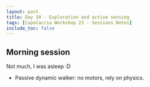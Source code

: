 ```yaml
---
layout: post
title: Day 10 - Exploration and active sensing
tags: [CapoCaccia Workshop 23 - Sessions Notes]
include_toc: false
---
```


## Morning session 
Not much, I was asleep :D
- Passive dynamic walker: no motors, rely on physics.